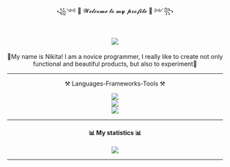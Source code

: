 <div id="headerREADME_Title" align="center">
  <p> ꧁༺ 👋 𝓦𝓮𝓵𝓬𝓸𝓶𝓮 𝓽𝓸 𝓶𝔂 𝓹𝓻𝓸𝓯𝓲𝓵𝓮 🤘 ༻꧂ </p>
  
  <h1 align="center">
    <img src="https://readme-typing-svg.herokuapp.com/?font=Righteous&size=35&center=true&vCenter=true&width=500&height=70&duration=4000&lines=Hi+There!+👋;+I'm+Nikoir+Development!;" />
  </h1>
</div>

<div id="headerREADME_Description" align="center">
  <p>👋My name is Nikita! I am a novice programmer, I really like to create not only functional and beautiful products, but also to experiment🤘</p>
</div>

----------

<div id="headerSkills_Title" align="center">
  <p>⚒️ Languages-Frameworks-Tools ⚒️</p>
</div>

<div id="headerSkills_Icon1" align="center">
  <img src="https://skillicons.dev/icons?i=windows,apple"/>
</div>

<div id="headerSkills_Icon2" align="center">
  <img src="https://skillicons.dev/icons?i=visualstudio,vscode,godot"/>
</div>

<div id="headerSkills_Icon3" align="center">
  <img src="https://skillicons.dev/icons?i=cs,dotnet,html,css,typescript,md,postgres,sqlite"/>
</div>

----------

<div id="headerStatistics_Title" align="center">
  <h4>📊 My statistics 📊</h4>
</div>

<div id="headerStatistics_SnakeAnimation" align="center">
  <img src="https://raw.githubusercontent.com/nikoirdevelopment/nikoirdevelopment/output_SnakeAnimation/github-contribution-grid-snake.svg"/>
</div>

----------
